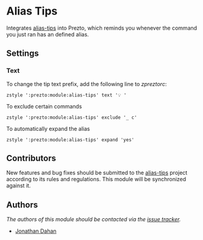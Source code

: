 Alias Tips
==========

Integrates [alias-tips][1] into Prezto, which reminds you
whenever the command you just ran has an defined alias.

Settings
--------

### Text

To change the tip text prefix, add the following line to *zpreztorc*:

    zstyle ':prezto:module:alias-tips' text '💡 '

To exclude certain commands

    zstyle ':prezto:module:alias-tips' exclude '_ c'

To automatically expand the alias

    zstyle ':prezto:module:alias-tips' expand 'yes'


Contributors
------------

New features and bug fixes should be submitted to the
[alias-tips][1] project according to its rules and
regulations. This module will be synchronized against it.

Authors
-------

*The authors of this module should be contacted via the [issue tracker][2].*

  - [Jonathan Dahan](https://github.com/jedahan)

[1]: https://github.com/djui/alias-tips
[2]: https://github.com/sorin-ionescu/prezto/issues
